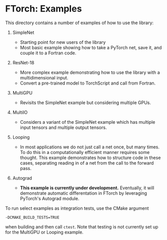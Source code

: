 # FTorch: Examples

This directory contains a number of examples of how to use the library:

1. SimpleNet
    - Starting point for new users of the library
    - Most basic example showing how to take a PyTorch net, save it, and couple it to a Fortran code.

2. ResNet-18
    - More complex example demonstrating how to use the library with a multidimensional input.
    - Convert a pre-trained model to TorchScript and call from Fortran.

3. MultiGPU
	- Revisits the SimpleNet example but considering multiple GPUs.

4. MultiIO
    - Considers a variant of the SimpleNet example which has multiple input
      tensors and multiple output tensors.

5. Looping
    - In most applications we do not just call a net once, but many times.
      To do this in a computationally efficient manner requires some thought.
      This example demonstrates how to structure code in these cases, separating reading
      in of a net from the call to the forward pass.

6. Autograd
    - **This example is currently under development.** Eventually, it will
      demonstrate automatic differentation in FTorch by leveraging PyTorch's
      Autograd module.

To run select examples as integration tests, use the CMake argument
```
-DCMAKE_BUILD_TESTS=TRUE
```
when building and then call `ctest`. Note that testing is not currently set up
for the MultiGPU or Looping example.
